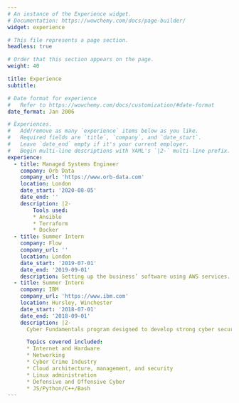```yaml
---
# An instance of the Experience widget.
# Documentation: https://wowchemy.com/docs/page-builder/
widget: experience

# This file represents a page section.
headless: true

# Order that this section appears on the page.
weight: 40

title: Experience
subtitle:

# Date format for experience
#   Refer to https://wowchemy.com/docs/customization/#date-format
date_format: Jan 2006

# Experiences.
#   Add/remove as many `experience` items below as you like.
#   Required fields are `title`, `company`, and `date_start`.
#   Leave `date_end` empty if it's your current employer.
#   Begin multi-line descriptions with YAML's `|2-` multi-line prefix.
experience:
  - title: Managed Systems Engineer
    company: Orb Data
    company_url: 'https://www.orb-data.com'
    location: London
    date_start: '2020-08-05'
    date_end: ''
    description: |2-
        Tools used:
        * Ansible
        * Terraform
        * Docker
  - title: Summer Intern
    company: Flow
    company_url: ''
    location: London
    date_start: '2019-07-01'
    date_end: '2019-09-01'
    description: Setting up the business’ software using AWS services. They are a new company, aiming to provide a free app that anyone could download so that they can see whether a place that is subscribed to Flow is busy, in real time. I was involved in setting up the database to store all of the data and creating the backend API that the app talks to when it wants to retrieve data and setting up authentication on this so that each user can only see and edit what they need to. The business is still very early in development, so there isn’t much publicly available about this company.
  - title: Summer Intern
    company: IBM
    company_url: 'https://www.ibm.com'
    location: Hursley, Winchester
    date_start: '2018-07-01'
    date_end: '2018-09-01'
    description: |2-
      Cyber Fundamentals program designed to develop strong cyber security related skills and experience. Included working with a company in the energy industry to develop a phishing solution.

      Topics covered included:
      * Internet and Hardware
      * Networking
      * Cyber Crime Industry
      * Cloud architecture, management, and security
      * Linux administration
      * Defensive and Offensive Cyber
      * JS/Python/C++/Bash
---
```

